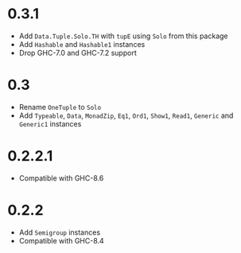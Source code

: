 # 0.3.1

- Add `Data.Tuple.Solo.TH` with `tupE` using `Solo` from this package
- Add `Hashable` and `Hashable1` instances
- Drop GHC-7.0 and GHC-7.2 support

# 0.3

- Rename `OneTuple` to `Solo`
- Add `Typeable`, `Data`, `MonadZip`, `Eq1`, `Ord1`, `Show1`, `Read1`,
  `Generic` and `Generic1` instances

# 0.2.2.1

- Compatible with GHC-8.6

# 0.2.2

- Add `Semigroup` instances
- Compatible with GHC-8.4
